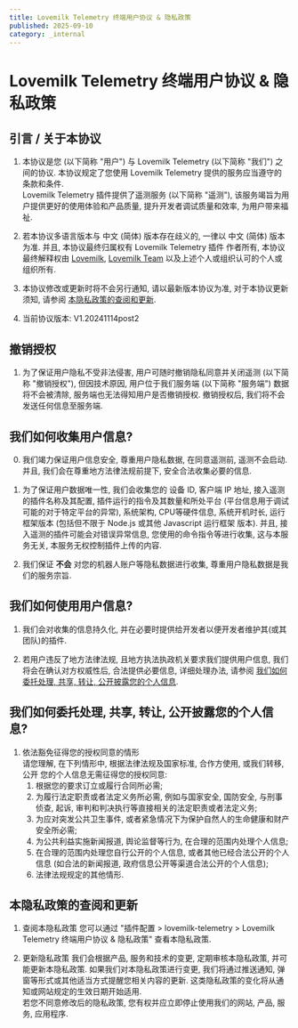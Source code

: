 ```yaml
---
title: Lovemilk Telemetry 终端用户协议 & 隐私政策
published: 2025-09-10
category: _internal
---
```


# Lovemilk Telemetry 终端用户协议 & 隐私政策

## 引言 / 关于本协议
1. 本协议是您 (以下简称 "用户") 与 Lovemilk Telemetry (以下简称 "我们") 之间的协议. 本协议规定了您使用 Lovemilk Telemetry 提供的服务应当遵守的条款和条件. <br>
Lovemilk Telemetry 插件提供了遥测服务 (以下简称 "遥测"), 该服务竭旨为用户提供更好的使用体验和产品质量, 提升开发者调试质量和效率, 为用户带来福祉.

2. 若本协议多语言版本与 中文 (简体) 版本存在歧义的, 一律以 中文 (简体) 版本为准. 并且, 本协议最终归属权有 Lovemilk Telemetry 插件 作者所有, 本协议最终解释权由 [Lovemilk](https://aka.lovemilk.top/github), [Lovemilk Team](https://aka.lovemilk.top/orggithub) 以及上述个人或组织认可的个人或组织所有.

3. 本协议修改或更新时将不会另行通知, 请以最新版本协议为准, 对于本协议更新须知, 请参阅 [本隐私政策的查阅和更新](#本隐私政策的查阅和更新). <br>

4. 当前协议版本: V1.20241114post2

## 撤销授权
1. 为了保证用户隐私不受非法侵害, 用户可随时撤销隐私同意并关闭遥测 (以下简称 "撤销授权"), 但因技术原因, 用户位于我们服务端 (以下简称 "服务端") 数据将不会被清除, 服务端也无法得知用户是否撤销授权. 撤销授权后, 我们将不会发送任何信息至服务端.

## 我们如何收集用户信息?
0. 我们竭力保证用户信息安全, 尊重用户隐私数据, 在同意遥测前, 遥测不会启动. 并且, 我们会在尊重地方法律法规前提下, 安全合法收集必要的信息.

1. 为了保证用户数据唯一性, 我们会收集您的 设备 ID, 客户端 IP 地址, 接入遥测的插件名称及其配置, 插件运行的指令及其数量和所处平台 (平台信息用于调试可能的对于特定平台的异常), 系统架构, CPU等硬件信息, 系统开机时长, 运行框架版本 (包括但不限于 Node.js 或其他 Javascript 运行框架 版本). 并且, 接入遥测的插件可能会对错误异常信息, 您使用的命令指令等进行收集, 这与本服务无关, 本服务无权控制插件上传的内容.

2. 我们保证 **不会** 对您的机器人账户等隐私数据进行收集, 尊重用户隐私数据是我们的服务宗旨.

## 我们如何使用用户信息?
1. 我们会对收集的信息持久化, 并在必要时提供给开发者以便开发者维护其(或其团队)的插件.

2. 若用户违反了地方法律法规, 且地方执法执政机关要求我们提供用户信息, 我们将会在确认对方权威性后, 合法提供必要信息, 详细处理办法, 请参阅 [我们如何委托处理, 共享, 转让, 公开披露您的个人信息](#我们如何委托处理-共享-转让-公开披露您的个人信息).

## 我们如何委托处理, 共享, 转让, 公开披露您的个人信息?
1. 依法豁免征得您的授权同意的情形 <br>
请您理解, 在下列情形中, 根据法律法规及国家标准, 合作方使用, 或我们转移, 公开 您的个人信息无需征得您的授权同意:
    1. 根据您的要求订立或履行合同所必需;
    2. 为履行法定职责或者法定义务所必需, 例如与国家安全, 国防安全, 与刑事侦查, 起诉, 审判和判决执行等直接相关的法定职责或者法定义务;
    3. 为应对突发公共卫生事件, 或者紧急情况下为保护自然人的生命健康和财产安全所必需;
    4. 为公共利益实施新闻报道, 舆论监督等行为, 在合理的范围内处理个人信息;
    5. 在合理的范围内处理您自行公开的个人信息, 或者其他已经合法公开的个人信息 (如合法的新闻报道, 政府信息公开等渠道合法公开的个人信息);
    6. 法律法规规定的其他情形.

## 本隐私政策的查阅和更新
1. 查阅本隐私政策
您可以通过 "插件配置 > lovemilk-telemetry > Lovemilk Telemetry 终端用户协议 & 隐私政策" 查看本隐私政策.

2. 更新隐私政策
我们会根据产品, 服务和技术的变更, 定期审核本隐私政策, 并可能更新本隐私政策. 如果我们对本隐私政策进行变更, 我们将通过推送通知, 弹窗等形式或其他适当方式提醒您相关内容的更新. 这类隐私政策的变化将从通知或网站规定的生效日期开始适用. <br>
若您不同意修改后的隐私政策, 您有权并应立即停止使用我们的网站, 产品, 服务, 应用程序.
